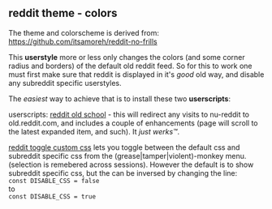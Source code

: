 ## reddit theme - colors

The theme and colorscheme is derived from:  
https://github.com/itsamoreh/reddit-no-frills

This **userstyle** more or less only changes the colors (and some corner radius and borders) of the default old reddit feed. So for this to work one must first make sure that reddit is displayed in it's *good* old way, and disable any subreddit specific userstyles.  

The *easiest* way to achieve that is to install these two **userscripts**:  

userscripts:
[reddit old school] - this will redirect any visits to nu-reddit to old.reddit.com, and includes a couple of enhancements (page will scroll to the latest expanded item, and such). It *just werks™*.  

[reddit toggle custom css] lets you toggle between the default css and subreddit specific css from the (grease|tamper|violent)-monkey menu. (selection is remebered across sessions). 
However the default is to show subreddit specific css, 
but the can be inversed by changing the line:  
`const DISABLE_CSS = false`  
to  
`const DISABLE_CSS = true`  


[reddit old school]: https://greasyfork.org/en/scripts/381544-reddit-old-school/code
[reddit toggle custom css]: https://greasyfork.org/en/scripts/23434-reddit-toggle-custom-css/code

